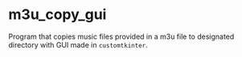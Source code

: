 # m3u_copy_gui
Program that copies music files provided in a m3u file to designated directory with GUI made in `customtkinter`.
